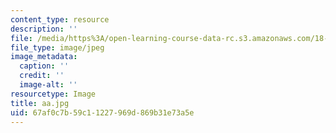 ```yaml
---
content_type: resource
description: ''
file: /media/https%3A/open-learning-course-data-rc.s3.amazonaws.com/18-755-introduction-to-lie-groups-fall-2004/67af0c7b59c11227969d869b31e73a5e_aa.jpg
file_type: image/jpeg
image_metadata:
  caption: ''
  credit: ''
  image-alt: ''
resourcetype: Image
title: aa.jpg
uid: 67af0c7b-59c1-1227-969d-869b31e73a5e
---
```

